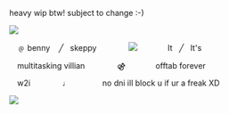 heavy wip btw! subject to change :-) 
<!---])
ethubs/ethubs is a ✨ special ✨ repository because its `README.md` (this file) appears on your GitHub profile.
You can click the Preview link to take a look at your changes.
--->
![](https://i.postimg.cc/yYBy6TXm/bdubbbtop-1.png) 

⠀    ﹫  benny ‎ ‎  ‎ ╱ ‎ ‎ ‎skeppy      ‎‎ ![](https://i.postimg.cc/d0gTHgRK/ezgif-com-resize-1.gif) ‎   ‎  It ‎ ‎ ╱ ‎ ‎ ‎It's

⠀    multitasking villian      ‎‎ ⚣      ‎‎‎offtab forever


⠀   w2i      ‎‎  ♩       ‎‎ no dni ill block u if ur a freak XD


![](https://i.postimg.cc/SQvLpp1M/bdubbbtbottom-2.png)

